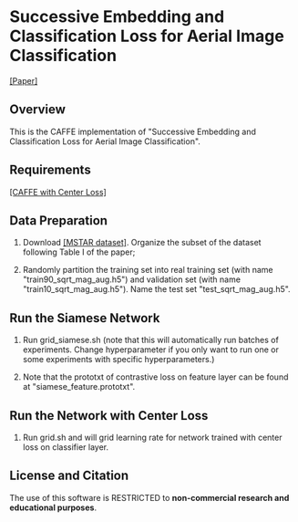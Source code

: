 # Successive Embedding and Classification Loss for Aerial Image Classification

[[Paper]](https://arxiv.org/pdf/1712.01511.pdf)

## Overview

This is the CAFFE implementation of "Successive Embedding and Classification Loss for Aerial Image Classification".

## Requirements

[[CAFFE with Center Loss]](https://github.com/ydwen/caffe-face)

## Data Preparation

1. Download [[MSTAR dataset]](https://www.sdms.afrl.af.mil/index.php?collection=mstar). Organize the subset of the dataset following Table I of the paper;

2. Randomly partition the training set into real training set (with name "train90_sqrt_mag_aug.h5") and validation set (with name "train10_sqrt_mag_aug.h5"). Name the test set "test_sqrt_mag_aug.h5".

## Run the Siamese Network

1. Run grid_siamese.sh (note that this will automatically run batches of experiments. Change hyperparameter if you only want to run one or some experiments with specific hyperparameters.)

2. Note that the prototxt of contrastive loss on feature layer can be found at "siamese_feature.prototxt".

## Run the Network with Center Loss

1. Run grid.sh and will grid learning rate for network trained with center loss on classifier layer.

## License and Citation

The use of this software is RESTRICTED to **non-commercial research and educational purposes**.